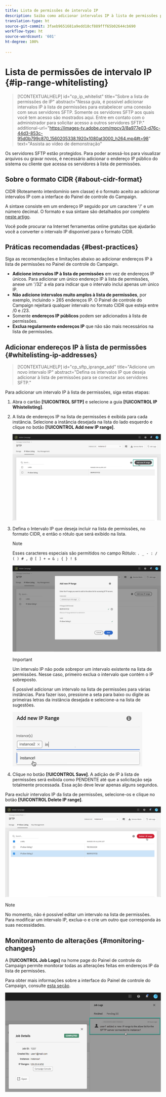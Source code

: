 ```yaml
---
title: Lista de permissões de intervalo IP
description: Saiba como adicionar intervalos IP à lista de permissões para acesso de servidores SFTP
translation-type: ht
source-git-commit: 3faeb9651681a9edd18cf889fff65b02644cb690
workflow-type: ht
source-wordcount: '601'
ht-degree: 100%

---
```



# Lista de permissões de intervalo IP {#ip-range-whitelisting}

>[!CONTEXTUALHELP]
>id="cp_ip_whitelist"
>title="Sobre a lista de permissões de IP"
>abstract="Nessa guia, é possível adicionar intervalos IP à lista de permissões para estabelecer uma conexão com seus servidores SFTP. Somente os servidores SFTP aos quais você tem acesso são mostrados aqui. Entre em contato com o administrador para solicitar acesso a outros servidores SFTP."
>additional-url="https://images-tv.adobe.com/mpcv3/8a977e03-d76c-44d3-853c-95d0b799c870_1560205338.1920x1080at3000_h264.mp4#t=98" text="Assista ao vídeo de demonstração"

Os servidores SFTP estão protegidos. Para poder acessá-los para visualizar arquivos ou gravar novos, é necessário adicionar o endereço IP público do sistema ou cliente que acessa os servidores à lista de permissões.

## Sobre o formato CIDR {#about-cidr-format}

CIDR (Roteamento interdomínio sem classe) é o formato aceito ao adicionar intervalos IP com a interface do Painel de controle do Campaign.

A sintaxe consiste em um endereço IP seguido por um caractere &#39;/&#39; e um número decimal. O formato e sua sintaxe são detalhados por completo [neste artigo](https://whatismyipaddress.com/cidr).

Você pode procurar na Internet ferramentas online gratuitas que ajudarão você a converter o intervalo IP disponível para o formato CIDR.

## Práticas recomendadas {#best-practices}

Siga as recomendações e limitações abaixo ao adicionar endereços IP à lista de permissões no Painel de controle do Campaign.

* **Adicione intervalos IP à lista de permissões** em vez de endereços IP únicos. Para adicionar um único endereço IP à lista de permissões, anexe um &#39;/32&#39; a ela para indicar que o intervalo inclui apenas um único IP.
* **Não adicione intervalos muito amplos à lista de permissões**, por exemplo, incluindo > 265 endereços IP. O Painel de controle do Campaign rejeitará qualquer intervalo no formato CIDR que esteja entre /0 e /23.
* Somente **endereços IP públicos** podem ser adicionados à lista de permissões.
* **Exclua regularmente endereços IP** que não são mais necessários na lista de permissões.

## Adicionar endereços IP à lista de permissões {#whitelisting-ip-addresses}

>[!CONTEXTUALHELP]
>id="cp_sftp_iprange_add"
>title="Adicione um novo intervalo IP"
>abstract="Defina os intervalos IP que deseja adicionar à lista de permissões para se conectar aos servidores SFTP."

Para adicionar um intervalo IP à lista de permissões, siga estas etapas:

1. Abra o cartão **[!UICONTROL SFTP]** e selecione a guia **[!UICONTROL IP Whistelisting]**.
1. A lista de endereços IP na lista de permissões é exibida para cada instância. Selecione a instância desejada na lista do lado esquerdo e clique no botão **[!UICONTROL Add new IP range]**.

   ![](assets/control_panel_add_range.png)

1. Defina o Intervalo IP que deseja incluir na lista de permissões, no formato CIDR, e então o rótulo que será exibido na lista.

   >[!NOTE]
   >
   >Esses caracteres especiais são permitidos no campo Rótulo:
   > `. _ - : / ( ) # , @ [ ] + = & ; { } ! $`

   ![](assets/control_panel_add_range2.png)

   >[!IMPORTANT]
   >
   >Um intervalo IP não pode sobrepor um intervalo existente na lista de permissões. Nesse caso, primeiro exclua o intervalo que contém o IP sobreposto.
   >
   >É possível adicionar um intervalo na lista de permissões para várias instâncias. Para fazer isso, pressione a seta para baixo ou digite as primeiras letras da instância desejada e selecione-a na lista de sugestões.

   ![](assets/control_panel_add_range3.png)

1. Clique no botão **[!UICONTROL Save]**. A adição de IP à lista de permissões será exibida como PENDENTE até que a solicitação seja totalmente processada. Essa ação deve levar apenas alguns segundos.

Para excluir intervalos IP da lista de permissões, selecione-os e clique no botão **[!UICONTROL Delete IP range]**.

![](assets/control_panel_delete_range2.png)

>[!NOTE]
>
>No momento, não é possível editar um intervalo na lista de permissões. Para modificar um intervalo IP, exclua-o e crie um outro que corresponda às suas necessidades.

## Monitoramento de alterações {#monitoring-changes}

A **[!UICONTROL Job Logs]** na home page do Painel de controle do Campaign permite monitorar todas as alterações feitas em endereços IP da lista de permissões.

Para obter mais informações sobre a interface do Painel de controle do Campaign, consulte [esta seção](../../discover/using/discovering-the-interface.md).

![](assets/control_panel_ip_log.png)
